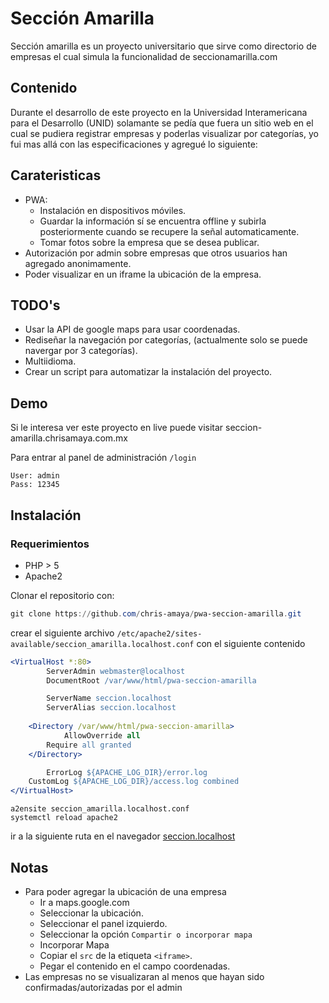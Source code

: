 # Sección Amarilla

Sección amarilla es un proyecto universitario que sirve como directorio de empresas el cual simula la funcionalidad de seccionamarilla.com

## Contenido
Durante el desarrollo de este proyecto en la Universidad Interamericana para el Desarrollo (UNID) solamante se pedía que fuera un sitio web en el cual se pudiera registrar empresas y poderlas visualizar por categorías, yo fui mas allá con las especificaciones y agregué lo siguiente:

## Carateristicas
* PWA: 
    * Instalación en dispositivos móviles.
    * Guardar la información sí se encuentra offline y subirla posteriormente cuando se recupere la señal automaticamente.
    * Tomar fotos sobre la empresa que se desea publicar.
* Autorización por admin sobre empresas que otros usuarios han agregado anonimamente.
* Poder visualizar en un iframe la ubicación de la empresa.

## TODO's
* Usar la API de google maps para usar coordenadas.
* Rediseñar la navegación por categorías, (actualmente solo se puede navergar por 3 categorías).
* Multiidioma.
* Crear un script para automatizar la instalación del proyecto.

## Demo
Si le interesa ver este proyecto en live puede visitar seccion-amarilla.chrisamaya.com.mx

Para entrar al panel de administración `/login`

```
User: admin
Pass: 12345
```

## Instalación

### Requerimientos
* PHP > 5
* Apache2


Clonar el repositorio con:
```powershell
git clone https://github.com/chris-amaya/pwa-seccion-amarilla.git
```

crear el siguiente archivo `/etc/apache2/sites-available/seccion_amarilla.localhost.conf`
con el siguiente contenido

```apache
<VirtualHost *:80>
        ServerAdmin webmaster@localhost
        DocumentRoot /var/www/html/pwa-seccion-amarilla

        ServerName seccion.localhost
        ServerAlias seccion.localhost
	
	<Directory /var/www/html/pwa-seccion-amarilla>
	        AllowOverride all
		Require all granted
	</Directory>

        ErrorLog ${APACHE_LOG_DIR}/error.log
	CustomLog ${APACHE_LOG_DIR}/access.log combined
</VirtualHost>
```

```
a2ensite seccion_amarilla.localhost.conf
systemctl reload apache2
```

ir a la siguiente ruta en el navegador [seccion.localhost]()

## Notas
* Para poder agregar la ubicación de una empresa 
    * Ir a maps.google.com 
    * Seleccionar la ubicación.
    * Seleccionar el panel izquierdo.
    * Seleccionar la opción `Compartir o incorporar mapa`
    * Incorporar Mapa
    * Copiar el `src` de la etiqueta `<iframe>`.
    * Pegar el contenido en el campo coordenadas.
* Las empresas no se visualizaran al menos que hayan sido confirmadas/autorizadas por el admin
